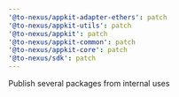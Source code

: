 ```yaml
---
'@to-nexus/appkit-adapter-ethers': patch
'@to-nexus/appkit-utils': patch
'@to-nexus/appkit': patch
'@to-nexus/appkit-common': patch
'@to-nexus/appkit-core': patch
'@to-nexus/sdk': patch
---
```


Publish several packages from internal uses
